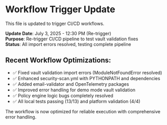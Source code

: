# Workflow Trigger Update

This file is updated to trigger CI/CD workflows.

**Update Date**: July 3, 2025 - 12:30 PM (Re-trigger)  
**Purpose**: Re-trigger CI/CD pipeline to test vault validation fixes  
**Status**: All import errors resolved, testing complete pipeline

## Recent Workflow Optimizations:
- ✅ Fixed vault validation import errors (ModuleNotFoundError resolved)
- ✅ Enhanced security-scan.yml with PYTHONPATH and dependencies
- ✅ Added email-validator and OpenTelemetry packages
- ✅ Improved error handling for demo mode vault validation
- ✅ Policy engine logic bugs completely resolved
- ✅ All local tests passing (13/13) and platform validation (4/4)

The workflow is now optimized for reliable execution with comprehensive error handling.
